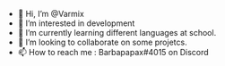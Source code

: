 - 👋 Hi, I’m @Varmix
- 👀 I’m interested in development
- 🌱 I’m currently learning different languages at school.
- 💞️ I’m looking to collaborate on some projetcs.
- 📫 How to reach me : Barbapapax#4015 on Discord

<!---
Varmix/Varmix is a ✨ special ✨ repository because its `README.md` (this file) appears on your GitHub profile.
You can click the Preview link to take a look at your changes.
--->
